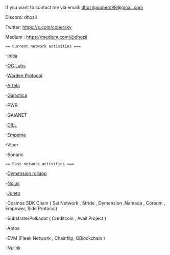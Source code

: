 If you want to contact me via email: dhozilgooners98@gmail.com

Discord: dhozil

Twitter: https://x.com/cobersky

Medium : https://medium.com/@dhozil

`== Current network activities ===
`

-[Initia](https://scan.testnet.initia.xyz/initiation-1/validators/initvaloper18qclh0e4g7pt5vh3tfa4zkz97y2dw85ugvzg8v/overview)

-[OG Labs](https://explorer.dhozil.xyz/0g/staking/0gvaloper1h9t4rte2vghjgq8xxywwwca7dhpalpndxhr06a)

-[Warden Protocol](https://explorer-warden.dhozil.online/warden-testnet/staking/wardenvaloper1jnzmgch2xpd0emf80veaqj0kmw360xdu0yacmz)

-[Artela](https://testnet.itrocket.net/artela/staking/artvaloper1cd3uaayy86mgnp25leuu3pzz6aq83ceg6xg8x3)

-[Galactica](https://explorer.dhozil.xyz/galatica/staking/galavaloper1dk3ndl9d3xtzeqfw2dhynaptfeampkw0v8j5j7)

-PWR

-GAIANET

-[DILL](https://andes.dill.xyz/validators?pubkey=0xb8871401d6fd797ce423d3bf35880dd3e204708172c9ed43dd9487fa14790529340edd5388b92b30d1b3a896463504d3)

-[Empeiria](https://explorer-testnet.empe.io/validators/empevaloper1p80vrpegl4lyngusf7p3ln5z5zkwjjmeenkfgc)

-Viper

-Sonaric


`== Past network activities ===
`

-[Dymension rollapp](https://devnet.dymension.xyz/rollapp/dhozil_7538454-1/metrics)

-[Nolus](https://testnet.ping.pub/nolus/staking/nolusvaloper1wua8jlyfy4eqj697tcf3pyrv5g9f52l4q68y8v)

-[Juneo](https://socotra.mcnscan.io/validator/NodeID-AqYCeygpbAJnRwZyspWpaJ41ZjW4Hd7KE)

-Cosmos SDK Chain ( Sei Network , Stride , Dymension ,Namada ,  Coreum , Empower, Side Protocol) 

-Substrate/Polkadot ( Creditcoin , Avail Project )

-Aptos 

-EVM (Fleek Network , Chainflip, QBlockchain )

-Nulink 
